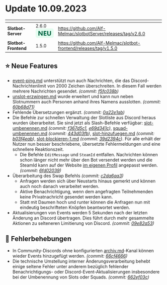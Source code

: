 # Update 10.09.2023

<table data-card-size="large" data-view="cards"><thead><tr><th></th><th></th><th data-hidden data-card-target data-type="content-ref"></th></tr></thead><tbody><tr><td><strong>Slotbot-Server</strong></td><td>2.6.0 <img src="../../../.gitbook/assets/Badge-New.png" alt="Neu" data-size="line"></td><td><a href="https://github.com/Alf-Melmac/slotbotServer/releases/tag/v2.6.0">https://github.com/Alf-Melmac/slotbotServer/releases/tag/v2.6.0</a></td></tr><tr><td><strong>Slotbot-Frontend</strong></td><td>1.5.0</td><td><a href="https://github.com/Alf-Melmac/slotbot-frontend/releases/tag/v1.5.0">https://github.com/Alf-Melmac/slotbot-frontend/releases/tag/v1.5.0</a></td></tr></tbody></table>

## ⭐ Neue Features

* [event-ping.md](../../integrationen/discord/bot-befehle/event-ping.md "mention") unterstützt nun auch Nachrichten, die das Discord-Nachrichtenlimit von 2000 Zeichen überschreiten. In diesem Fall werden mehrere Nachrichten gesendet. _(commit:_ [_f5fc038b_](https://github.com/Alf-Melmac/slotbotServer/commit/f5fc038be8b29c765b652673b634d49e77007ce9)_)_
* [unslot-erzwingen.md](../../integrationen/discord/bot-befehle/unslot-erzwingen.md "mention") wurde erweitert und kann nun neben Slotnummern auch Personen anhand ihres Namens ausslotten. _(commit:_ [_60b68d71_](https://github.com/Alf-Melmac/slotbotServer/commit/60b68d7100c85c7c9ba53ea47943d52f3cc7918d)_)_
* Fehlende Übersetzungen ergänzt. _(commit:_ [_0a22e1ab_](https://github.com/Alf-Melmac/slotbotServer/commit/0a22e1ab764f4629f38171f1c7876b7572ba530e)_)_
* Die Befehle zur schnellen Verwaltung der Slotliste aus Discord heraus wurden überarbeitet. Sie sind jetzt als Slash-Befehle verfügbar: [slot-umbenennen.md](../../integrationen/discord/bot-befehle/slot-umbenennen.md "mention") _(commit:_ [_f367d5c1_](https://github.com/Alf-Melmac/slotbotServer/commit/f367d5c1eb03edf903674c0d7ae6892684029979)_,_ [_e69d341c_](https://github.com/Alf-Melmac/slotbotServer/commit/e69d341c98a5596589341931b5f897a5f04efb01)_)_, [squad-umbenennen.md](../../integrationen/discord/bot-befehle/squad-umbenennen.md "mention") _(commit:_ [_443d03fb_](https://github.com/Alf-Melmac/slotbotServer/commit/443d03fb4da31648da66667b3529f2f3c325d9a3)_)_, [slot-hinzufuegen.md](../../integrationen/discord/bot-befehle/slot-hinzufuegen.md "mention") _(commit:_ [_b03f4eab_](https://github.com/Alf-Melmac/slotbotServer/commit/b03f4eab89db410ad2ecf4cd449234d16d15e770)_)_, [slot-blockieren-1.md](../../integrationen/discord/bot-befehle/slot-blockieren-1.md "mention") _(commit:_ [_39d2394c_](https://github.com/Alf-Melmac/slotbotServer/commit/39d2394c82180c54428bcd5d33e299f868fbd787)_)_. Für alle erhält der Nutzer nun besser beschriebene, übersetzte Fehlermeldungen und eine schnellere Reaktionszeit.
  * Die Befehle `EditMessage` und `SteamId` entfallen. Nachrichten können schon länger nicht mehr über den Bot versendet werden und die SteamId kann auf der Website [im eigenen Profil](https://slotbot.de/profile/me) angepasst werden. _(commit:_ [_6fd02039_](https://github.com/Alf-Melmac/slotbotServer/commit/6fd02039abecc901d43d321e1dd88080fc558e52)_)_
* Überarbeitung des Swap Befehls _(commit:_ [_c2da6aa3_](https://github.com/Alf-Melmac/slotbotServer/commit/c2da6aa316ba2dc293314d7cf41a01a78b9375ae)_)_
  * Anfragen werden sich über Neustarts hinaus gemerkt und können auch noch danach verarbeitet werden.
  * Aktive Benachrichtigung, wenn dem angefragten Teilnehmenden keine Privatnachricht gesendet werden kann.
  * Statt mit Daumen hoch und runter können die Anfragen nun mit eindeutig beschrifteten Knöpfen beantwortet werden.
* Aktualisierungen von Events werden 5 Sekunden nach der letzten Änderung an Discord übertragen. Dies führt durch mehr gesammelte Aktionen zu selteneren Limitierung von Discord. _(commit:_ [_09e82a53_](https://github.com/Alf-Melmac/slotbotServer/commit/09e82a532bd1126227bdd929aa7eb2f1ff23713c)_)_

## 🐞 Fehlerbehebungen

* In Community-Discords ohne konfigurierten [archiv.md](../../integrationen/discord/archiv.md "mention")-Kanal können wieder Events hinzugefügt werden. _(commit:_ [_66cf4666_](https://github.com/Alf-Melmac/slotbotServer/commit/66cf4666f15f0ff5c1b61a6c95b91285cd6e1aab)_)_
* Die technische Umstellung interner Änderungsverarbeitung behebt einige seltene Fehler unter anderem bezüglich fehlender Benachrichtigungs- oder Discord-Event-Aktualisierungen insbesondere bei der Umbenennung von Slots oder Squads. _(commit:_ [_662ef03c_](https://github.com/Alf-Melmac/slotbotServer/commit/662ef03c562bae695c57d73a7cf2f2fb9e161ae1)_)_
